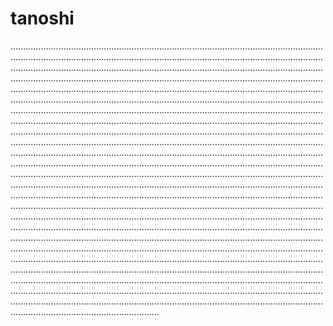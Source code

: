 # tanoshi

.......................................................................................................................................................................................................................................................................................................................................................................................................................................................................................................................................................................................................................................................................................................................................................................................................................................................................................................................................................................................................................................................................................................................................................................................................................................................................................................................................................................................................................................................................................................................................................................................................................................................................................................................................................................................................................................................................................................................................................................................................................................................................................................................................................................................................................................................................................................................................................................................................................................................................................................................................................................................................................................................................................................................................................................................................................................................................................................................................................................................................................................................................................................................................................................................................................................................................................